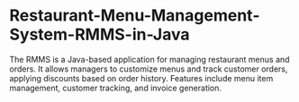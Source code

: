 # Restaurant-Menu-Management-System-RMMS-in-Java
The RMMS is a Java-based application for managing restaurant menus and orders. It allows managers to customize menus and track customer orders, applying discounts based on order history. Features include menu item management, customer tracking, and invoice generation.
